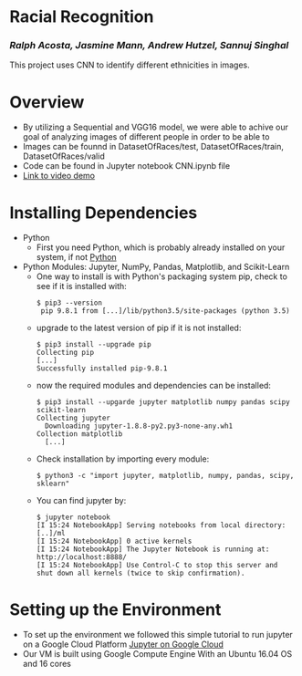# Racial Recognition
### ***Ralph Acosta,  Jasmine Mann,  Andrew Hutzel,  Sannuj Singhal*** 
This project uses CNN to identify different ethnicities in images.
# Overview
-  By utilizing a Sequential and VGG16 model, we were able to achive our goal of analyzing images of different people in order to be able to 
-  Images can be founnd in  DatasetOfRaces/test, DatasetOfRaces/train, DatasetOfRaces/valid
- Code can be found in Jupyter notebook CNN.ipynb file
- [Link to video demo](https://www.youtube.com/watch?v=tNJC2zIWCiQ&feature=youtu.be)

# Installing Dependencies
- Python
  - First you need Python, which is probably already installed on your system, if not [Python](https://www.python.org/)
- Python Modules: Jupyter, NumPy, Pandas, Matplotlib, and Scikit-Learn
  - One way to install is with Python's packaging system pip, check to see if it is installed with:
     ```
     $ pip3 --version
      pip 9.8.1 from [...]/lib/python3.5/site-packages (python 3.5)
      ```
  - upgrade to the latest version of pip if it is not installed:
    ```
    $ pip3 install --upgrade pip
    Collecting pip
    [...]
    Successfully installed pip-9.8.1
    ```
  - now the required modules and dependencies can be installed:
    ```
    $ pip3 install --upgarde jupyter matplotlib numpy pandas scipy scikit-learn
    Collecting jupyter
      Downloading jupyter-1.8.8-py2.py3-none-any.wh1
    Collection matplotlib
      [...]
    ```
  - Check installation by importing every module:
    ```
    $ python3 -c "import jupyter, matplotlib, numpy, pandas, scipy, sklearn"
    ```
  - You can find jupyter by:
    ```
    $ jupyter notebook
    [I 15:24 NotebookApp] Serving notebooks from local directory: [..]/ml
    [I 15:24 NotebookApp] 0 active kernels
    [I 15:24 NotebookApp] The Jupyter Notebook is running at: http://localhost:8888/
    [I 15:24 NotebookApp] Use Control-C to stop this server and shut down all kernels (twice to skip confirmation).
# Setting up the Environment
  - To set up the environment we followed this simple tutorial to run jupyter on a Google Cloud Platform [Jupyter on Google Cloud](https://towardsdatascience.com/running-jupyter-notebook-in-google-cloud-platform-in-15-min-61e16da34d52)
  - Our VM is built using Google Compute Engine
With an Ubuntu 16.04 OS and 16 cores
